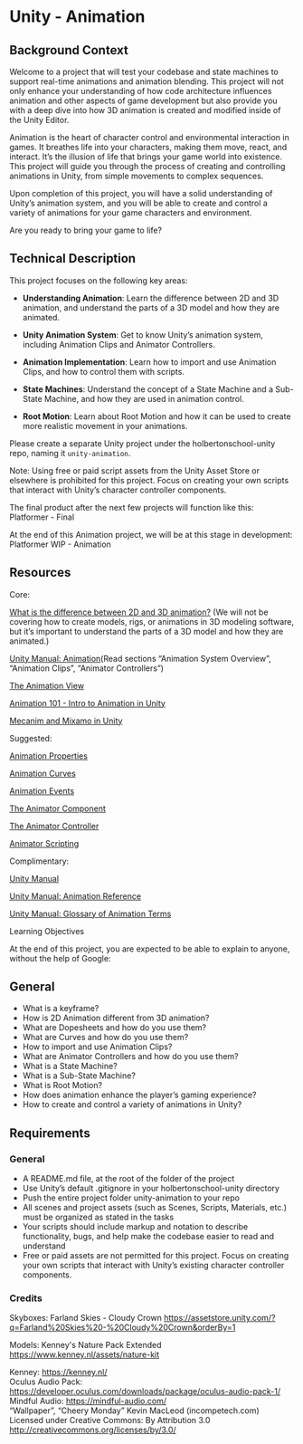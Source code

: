 # Unity - Animation

## Background Context
Welcome to a project that will test your codebase and state machines to support real-time animations and animation blending. This project will not only enhance your understanding of how code architecture influences animation and other aspects of game development but also provide you with a deep dive into how 3D animation is created and modified inside of the Unity Editor.

Animation is the heart of character control and environmental interaction in games. It breathes life into your characters, making them move, react, and interact. It’s the illusion of life that brings your game world into existence. This project will guide you through the process of creating and controlling animations in Unity, from simple movements to complex sequences.

Upon completion of this project, you will have a solid understanding of Unity’s animation system, and you will be able to create and control a variety of animations for your game characters and environment.

Are you ready to bring your game to life?

## Technical Description
This project focuses on the following key areas:

* __Understanding Animation__: Learn the difference between 2D and 3D animation, and understand the parts of a 3D model and how they are animated.  

* __Unity Animation System__: Get to know Unity’s animation system, including Animation Clips and Animator Controllers. 

* __Animation Implementation__: Learn how to import and use Animation Clips, and how to control them with scripts.  

* __State Machines__: Understand the concept of a State Machine and a Sub-State Machine, and how they are used in animation control.  

* __Root Motion__: Learn about Root Motion and how it can be used to create more realistic movement in your animations.   

Please create a separate Unity project under the holbertonschool-unity repo, naming it  `unity-animation`.  

Note: Using free or paid script assets from the Unity Asset Store or elsewhere is prohibited for this project. Focus on creating your own scripts that interact with Unity’s character controller components.

The final product after the next few projects will function like this: Platformer - Final

At the end of this Animation project, we will be at this stage in development: Platformer WIP - Animation

## Resources
Core:

[What is the difference between 2D and 3D animation?](https://www.youtube.com/watch?v=wwL5dQbmwUg) (We will not be covering how to create models, rigs, or animations in 3D modeling software, but it’s important to understand the parts of a 3D model and how they are animated.)

[Unity Manual: Animation](https://docs.unity3d.com/2018.4/Documentation/Manual/AnimationSection.html)(Read sections “Animation System Overview”, “Animation Clips”, “Animator Controllers”)

[The Animation View](https://docs.unity3d.com/Manual/animeditor-UsingAnimationEditor.html)

[Animation 101 - Intro to Animation in Unity](https://www.youtube.com/watch?v=ts24UWC0mY4)

[Mecanim and Mixamo in Unity](https://www.youtube.com/watch?v=BEIaakl9vJE&t=396s)

Suggested:

[Animation Properties](https://docs.unity3d.com/Manual/animeditor-AnimatingAGameObject.html)

[Animation Curves](https://docs.unity3d.com/Manual/animeditor-AnimationCurves.html)

[Animation Events](https://docs.unity3d.com/Manual/script-AnimationWindowEvent.html)

[The Animator Component](https://docs.unity3d.com/Manual/class-Animator.html)

[The Animator Controller](https://docs.unity3d.com/Manual/class-AnimatorController.html)

[Animator Scripting](https://docs.unity3d.com/ScriptReference/Animator.html)

Complimentary:

[Unity Manual](https://docs.unity3d.com/Manual/index.html)

[Unity Manual: Animation Reference](https://docs.unity3d.com/Manual/comp-AnimationGroup.html)

[Unity Manual: Glossary of Animation Terms](https://docs.unity3d.com/Manual/AnimationGlossary.html)

Learning Objectives

At the end of this project, you are expected to be able to explain to anyone, without the help of Google:

## General
* What is a keyframe?  
* How is 2D Animation different from 3D animation?  
* What are Dopesheets and how do you use them?  
* What are Curves and how do you use them?  
* How to import and use Animation Clips?  
* What are Animator Controllers and how do you use them?  
* What is a State Machine?  
* What is a Sub-State Machine?  
* What is Root Motion?  
* How does animation enhance the player’s gaming experience?  
* How to create and control a variety of animations in Unity?  

## Requirements
### General
* A README.md file, at the root of the folder of the project
* Use Unity’s default .gitignore in your holbertonschool-unity directory
* Push the entire project folder unity-animation to your repo
* All scenes and project assets (such as Scenes, Scripts, Materials, etc.) must be organized as stated in the tasks
* Your scripts should include markup and notation to describe functionality, bugs, and help make the codebase easier to read and understand
* Free or paid assets are not permitted for this project. Focus on creating your own scripts that interact with Unity’s existing character controller components.





### Credits


Skyboxes: Farland Skies - Cloudy Crown
https://assetstore.unity.com/?q=Farland%20Skies%20-%20Cloudy%20Crown&orderBy=1

Models: Kenney's Nature Pack Extended
https://www.kenney.nl/assets/nature-kit

Kenney: https://kenney.nl/  
Oculus Audio Pack: https://developer.oculus.com/downloads/package/oculus-audio-pack-1/  
Mindful Audio: https://mindful-audio.com/  
“Wallpaper”, “Cheery Monday” Kevin MacLeod (incompetech.com)  
Licensed under Creative Commons: By Attribution 3.0  
http://creativecommons.org/licenses/by/3.0/  